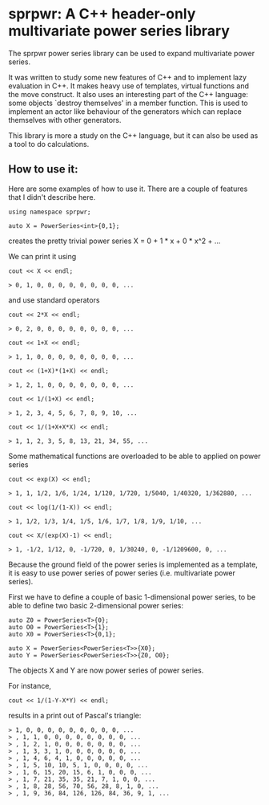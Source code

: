 sprpwr: A C++ header-only multivariate power series library
===========================================================

The sprpwr power series library can be used to expand multivariate power series.

It was written to study some new features of C++ and to implement lazy evaluation in C++. It makes heavy use of templates, virtual functions and the move construct. It also uses an interesting part of the C++ language: some objects `destroy themselves' in a member function. This is used to implement an actor like behaviour of the generators which can replace themselves with other generators. 

This library is more a study on the C++ language, but it can also be used as a tool to do calculations. 

How to use it:
--------------

Here are some examples of how to use it. There are a couple of features that I didn't describe here.
  
    using namespace sprpwr;

    auto X = PowerSeries<int>{0,1};

creates the pretty trivial power series X = 0 + 1 * x + 0 * x^2 + ...

We can print it using 

    cout << X << endl;

    > 0, 1, 0, 0, 0, 0, 0, 0, 0, 0, ...

and use standard operators

    cout << 2*X << endl;

    > 0, 2, 0, 0, 0, 0, 0, 0, 0, 0, ...

    cout << 1+X << endl;

    > 1, 1, 0, 0, 0, 0, 0, 0, 0, 0, ...

    cout << (1+X)*(1+X) << endl;

    > 1, 2, 1, 0, 0, 0, 0, 0, 0, 0, ...

    cout << 1/(1+X) << endl;

    > 1, 2, 3, 4, 5, 6, 7, 8, 9, 10, ...

    cout << 1/(1+X+X*X) << endl;

    > 1, 1, 2, 3, 5, 8, 13, 21, 34, 55, ...

Some mathematical functions are overloaded to be able to applied on power series

    cout << exp(X) << endl;

    > 1, 1, 1/2, 1/6, 1/24, 1/120, 1/720, 1/5040, 1/40320, 1/362880, ...

    cout << log(1/(1-X)) << endl;

    > 1, 1/2, 1/3, 1/4, 1/5, 1/6, 1/7, 1/8, 1/9, 1/10, ...

    cout << X/(exp(X)-1) << endl;

    > 1, -1/2, 1/12, 0, -1/720, 0, 1/30240, 0, -1/1209600, 0, ...

Because the ground field of the power series is implemented as a template, it is easy to use power series of power series (i.e. multivariate power series).

First we have to define a couple of basic 1-dimensional power series, to be able to define two basic 2-dimensional power series:

    auto Z0 = PowerSeries<T>{0};
    auto O0 = PowerSeries<T>{1};
    auto X0 = PowerSeries<T>{0,1};

    auto X = PowerSeries<PowerSeries<T>>{X0};
    auto Y = PowerSeries<PowerSeries<T>>{Z0, O0};

The objects X and Y are now power series of power series.

For instance, 

    cout << 1/(1-Y-X*Y) << endl;

results in a print out of Pascal's triangle:
    
    > 1, 0, 0, 0, 0, 0, 0, 0, 0, 0, ...
    > , 1, 1, 0, 0, 0, 0, 0, 0, 0, 0, ...
    > , 1, 2, 1, 0, 0, 0, 0, 0, 0, 0, ...
    > , 1, 3, 3, 1, 0, 0, 0, 0, 0, 0, ...
    > , 1, 4, 6, 4, 1, 0, 0, 0, 0, 0, ...
    > , 1, 5, 10, 10, 5, 1, 0, 0, 0, 0, ...
    > , 1, 6, 15, 20, 15, 6, 1, 0, 0, 0, ...
    > , 1, 7, 21, 35, 35, 21, 7, 1, 0, 0, ...
    > , 1, 8, 28, 56, 70, 56, 28, 8, 1, 0, ...
    > , 1, 9, 36, 84, 126, 126, 84, 36, 9, 1, ...

